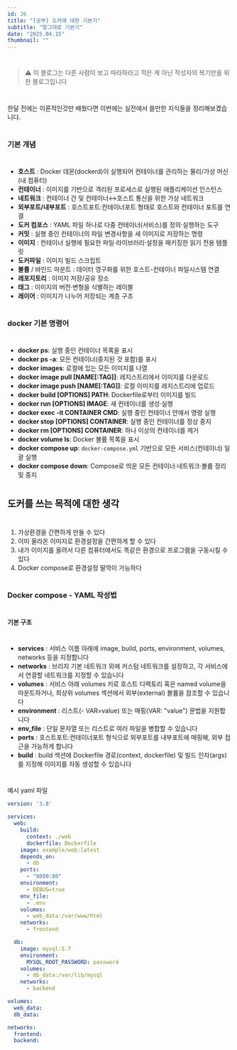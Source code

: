 ```yaml
---
id: 26
title: "[공부] 도커에 대한 기본기"
subtitle: "말그대로 기본기"
date: "2025.04.15"
thumbnail: ""
---
```

#

>⚠️ 이 블로그는 다른 사람이 보고 따라하라고 적은 게 아닌 작성자의 복기만을 위한 블로그입니다
#
한달 전에는 이론적인것만 배웠다면 이번에는 실전에서 쓸만한 지식들을 정리해보겠습니다.
#
### 기본 개념
#
- **호스트** : Docker 데몬(dockerd)이 실행되어 컨테이너를 관리하는 물리/가상 머신 (내 컴퓨터)
- **컨테이너** : 이미지를 기반으로 격리된 프로세스로 실행된 애플리케이션 인스턴스
- **네트워크** : 컨테이너 간 및 컨테이너↔호스트 통신을 위한 가상 네트워크
- **외부포트/내부포트** : 호스트포트:컨테이너포트 형태로 호스트와 컨테이너 포트를 연결
- **도커 컴포스** : YAML 파일 하나로 다중 컨테이너(서비스)를 정의·실행하는 도구
- **커밋** : 실행 중인 컨테이너의 파일 변경사항을 새 이미지로 저장하는 명령
- **이미지** : 컨테이너 실행에 필요한 파일·라이브러리·설정을 패키징한 읽기 전용 템플릿
- **도커파일** : 이미지 빌드 스크립트
- **볼륨** / 바인드 마운트 : 데이터 영구화를 위한 호스트-컨테이너 파일시스템 연결
- **레포지토리** : 이미지 저장/공유 장소
- **태그** : 이미지의 버전·변형을 식별하는 레이블
- **레이어** : 이미지가 나누어 저장되는 계층 구조
#
### docker 기본 명령어
#
- **docker ps**: 실행 중인 컨테이너 목록을 표시  
- **docker ps -a**: 모든 컨테이너(중지된 것 포함)를 표시  
- **docker images**: 로컬에 있는 모든 이미지를 나열  
- **docker image pull [NAME[:TAG]]**: 레지스트리에서 이미지를 다운로드  
- **docker image push [NAME[:TAG]]**: 로컬 이미지를 레지스트리에 업로드  
- **docker build [OPTIONS] PATH**: Dockerfile로부터 이미지를 빌드  
- **docker run [OPTIONS] IMAGE**: 새 컨테이너를 생성·실행  
- **docker exec -it CONTAINER CMD**: 실행 중인 컨테이너 안에서 명령 실행  
- **docker stop [OPTIONS] CONTAINER**: 실행 중인 컨테이너를 정상 중지  
- **docker rm [OPTIONS] CONTAINER**: 하나 이상의 컨테이너를 제거  
- **docker volume ls**: Docker 볼륨 목록을 표시  
- **docker compose up**: `docker-compose.yml` 기반으로 모든 서비스(컨테이너) 일괄 실행  
- **docker compose down**: Compose로 띄운 모든 컨테이너·네트워크·볼륨 정리 및 중지  
#
## 도커를 쓰는 목적에 대한 생각
#
1. 가상환경을 간편하게 만들 수 있다
2. 이미 올라온 이미지로 환경설정을 간편하게 할 수 있다
3. 내가 이미지를 올려서 다른 컴퓨터에서도 똑같은 환경으로 프로그램을 구동시킬 수 있다
4. Docker compose로 환경설정 딸깍이 가능하다
#
### Docker compose - YAML 작성법
#
#### 기본 구조
# 
- **services** : 서비스 이름 아래에 image, build, ports, environment, volumes, networks 등을 지정합니다​
- **networks** : 브리지 기본 네트워크 외에 커스텀 네트워크를 설정하고, 각 서비스에서 연결할 네트워크를 지정할 수 있습니다​
- **volumes** : 서비스 아래 volumes 키로 호스트 디렉토리 혹은 named volume을 마운트하거나,
최상위 volumes 섹션에서 외부(external) 볼륨을 참조할 수 있습니다​
- **environment** : 리스트(- VAR=value) 또는 매핑(VAR: "value") 문법을 지원합니다​
- **env_file** : 단일 문자열 또는 리스트로 여러 파일을 병합할 수 있습니다​
- **ports** : 호스트포트:컨테이너포트 형식으로 외부포트를 내부포트에 매핑해, 외부 접근을 가능하게 합니다​
- **build** : build 섹션에 Dockerfile 경로(context, dockerfile) 및 빌드 인자(args)를 지정해 이미지를 자동 생성할 수 있습니다​
#
예시 yaml 파일
```yaml
version: '3.8'

services:
  web:
    build:
      context: ./web
      dockerfile: Dockerfile
    image: example/web:latest
    depends_on:
      - db
    ports:
      - "8080:80"
    environment:
      - DEBUG=true
    env_file:
      - .env
    volumes:
      - web_data:/var/www/html
    networks:
      - frontend

  db:
    image: mysql:5.7
    environment:
      MYSQL_ROOT_PASSWORD: password
    volumes:
      - db_data:/var/lib/mysql
    networks:
      - backend

volumes:
  web_data:
  db_data:

networks:
  frontend:
  backend:
```

